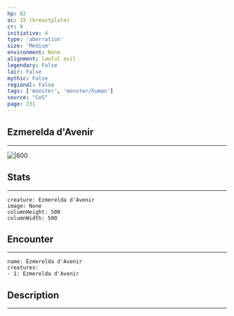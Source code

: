 ```yaml
---
hp: 82
ac: 15 (breastplate)
cr: 8
initiative: 4
type: 'aberration'    
size: 'Medium'
environment: None
alignment: lawful evil
legendary: False
lair: False
mythic: False
regional: False
tags: ['monster', 'monster/human']
source: "CoS"
page: 231
---
```


## Ezmerelda d'Avenir
---

![|600](https://5e.tools/img/bestiary/CoS/Ezmerelda%20d'Avenir.jpg)

## Stats
---

```statblock
creature: Ezmerelda d'Avenir
image: None
columnHeight: 500
columnWidth: 500
```

## Encounter
---

```encounter-table
name: Ezmerelda d'Avenir
creatures:
- 1: Ezmerelda d'Avenir
```

## Description
---




